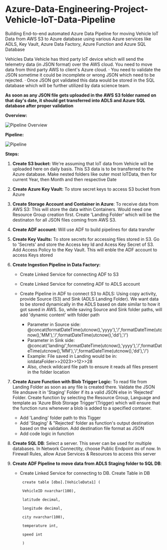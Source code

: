 # Azure-Data-Engineering-Project-Vehicle-IoT-Data-Pipeline
Building End-to-end automated Azure Data Pipeline for moving Vehicle IoT Data from AWS S3 to Azure database using various Azure services like ADLS, Key Vault, Azure Data Factory, Azure Function and Azure SQL Database

Vehicles Data
Vehicle has third party loT device which will send the telemetry data (in JSON format) over the AWS cloud. You need to move data from third party AWS to client's Azure cloud.
· You need to validate the JSON sometime it could be incomplete or wrong JSON which need to be rejected.
· Once JSON got validated this data would be stored in the SQL database which will be further utilized by data science team.

**As soon as any JSON file gets uploaded in the AWS S3 folder named on that day's date, it should get transferred into ADLS and Azure SQL database after proper validation**

**Overview:**

![Pipeline Overview](https://github.com/Akash743/Azure-Data-Engineering-Project-Vehicle-IoT-Data-Pipeline/assets/57750483/7b9e32ae-b9e8-4617-8af6-4ba1a2d38af7)

**Pipeline:**

![Pipeline](https://github.com/Akash743/Azure-Data-Engineering-Project-Vehicle-IoT-Data-Pipeline/assets/57750483/80dab8a1-6bc9-4be0-b8ad-1ba1a15d0543)


**Steps:**
1. **Create S3 bucket:** We're assuming that IoT data from Vehicle will be uploaded here on daily basis. This S3 data is to be transferred to the Azure database. Make nested folders like outer most IoTData, then for current Year, then Month and then respective Date
2. **Create Azure Key Vault:** To store secret keys to access S3 bucket from Azure
3. **Create Storage Account and Container in Azure**: To receive data from AWS S3: This will store the data within Containers. Would need one Resource Group creation first. Create 'Landing Folder' which will be the destinaton for all JSON files coming from AWS S3.
4. **Create ADF account:** Will use ADF to build pipelines for data transfer
5. **Create Key Vaults:** To store secrets for accessing files stored in S3. Go to 'Secrets' and store the Access key Id and Acess Key Secret of S3. Add Access Policy to the Key Vault. This will enble the ADF account to access Keys stored
6. **Create Ingestion Pipeline in Data Factory:**
   - Create Linked Service for connecting ADF to S3
   - Create Linked Service for conneting ADF to ADLS account
   - Create Pipeline in ADF to connect S3 to ADLS: Using copy activity, provide Source (S3) and Sink (ADLS Landing Folder). We want data to be stored dynamically in the ADLS based on date similar to how it got saved in AWS. So, while saving Source and Sink folder paths, will add 'dynamic content' with folder path
     
        - Parameter in Source side: @concat(formatDateTime(utcnow(),'yyyy'),'/',formatDateTime(utcnow(),'MM'),'/',formatDateTime(utcnow(),'dd'),'/')
        - Parameter in Sink side: @concat('landing/',formatDateTime(utcnow(),'yyyy'),'/',formatDateTime(utcnow(),'MM'),'/',formatDateTime(utcnow(),'dd'),'/')
        - Example: File saved in Landing would be in: iotdataFolder>>2023>>12>>28
        - Also, check wildcard file path to ensure it reads all files present in the folder location
7. **Create Azure Function with Blob Trigger Logic:** To read file from Landing Folder as soon as any file is created there. Valdate the JSON file andsave it in 'Staging' Folder if its a valid JSON else in 'Rejected' Folder. Create function by selecting the Resource Group, Language and template as 'Azure Blob Storage Trigger'(Trigger) which will ensure that the function runs whenever a blob is added to a specified contaner.
   - Add 'Landing' folder path to this Tigger
   - Add 'Staging' & "Rejected' folder as function's output destination based on the validation. Add destination file format as JSON
   - Add code logic in function
  
8. **Create SQL DB**: Select a server. This sever can be used for multiple databases. In Network Connectity, choose Public Endpoint as of now. In Firewall Rules, allow Azue Services & Resources to access this server
9. **Create ADF Pipeline to move data from ADLS Staging folder to SQL DB**:
   - Create Linked Service for connecting to DB. Create Table in DB
     
          create table [dbo].[VehicleData1] (
     
          VehicleID nvarchar(100),
     
          latitude decimal,
     
          longitude decimal,
     
          city nvarchar(100),
     
          temperature int,
     
          speed int
     
          )
